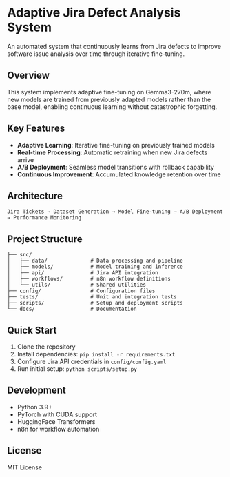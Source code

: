 # Adaptive Jira Defect Analysis System

An automated system that continuously learns from Jira defects to improve software issue analysis over time through iterative fine-tuning.

## Overview

This system implements adaptive fine-tuning on Gemma3-270m, where new models are trained from previously adapted models rather than the base model, enabling continuous learning without catastrophic forgetting.

## Key Features

- **Adaptive Learning**: Iterative fine-tuning on previously trained models
- **Real-time Processing**: Automatic retraining when new Jira defects arrive  
- **A/B Deployment**: Seamless model transitions with rollback capability
- **Continuous Improvement**: Accumulated knowledge retention over time

## Architecture

```
Jira Tickets → Dataset Generation → Model Fine-tuning → A/B Deployment → Performance Monitoring
```

## Project Structure

```
├── src/
│   ├── data/              # Data processing and pipeline
│   ├── models/            # Model training and inference
│   ├── api/               # Jira API integration
│   ├── workflows/         # n8n workflow definitions
│   └── utils/             # Shared utilities
├── config/                # Configuration files
├── tests/                 # Unit and integration tests
├── scripts/               # Setup and deployment scripts
└── docs/                  # Documentation
```

## Quick Start

1. Clone the repository
2. Install dependencies: `pip install -r requirements.txt`
3. Configure Jira API credentials in `config/config.yaml`
4. Run initial setup: `python scripts/setup.py`

## Development

- Python 3.9+
- PyTorch with CUDA support
- HuggingFace Transformers
- n8n for workflow automation

## License

MIT License